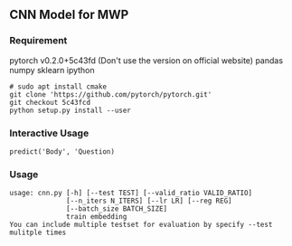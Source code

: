 ## CNN Model for MWP
### Requirement
pytorch v0.2.0+5c43fd (Don't use the version on official website)
pandas
numpy
sklearn
ipython
```
# sudo apt install cmake
git clone 'https://github.com/pytorch/pytorch.git'
git checkout 5c43fcd
python setup.py install --user
```
### Interactive Usage
```
predict('Body', 'Question)
```

### Usage
```
usage: cnn.py [-h] [--test TEST] [--valid_ratio VALID_RATIO]
              [--n_iters N_ITERS] [--lr LR] [--reg REG]
              [--batch_size BATCH_SIZE]
              train embedding
You can include multiple testset for evaluation by specify --test mulitple times
```


